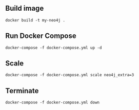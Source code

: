 ## Build image
```
docker build -t my-neo4j .
```

## Run Docker Compose
```
docker-compose -f docker-compose.yml up -d
```

## Scale
```
docker-compose -f docker-compose.yml scale neo4j_extra=3
```

## Terminate
```
docker-compose -f docker-compose.yml down
```